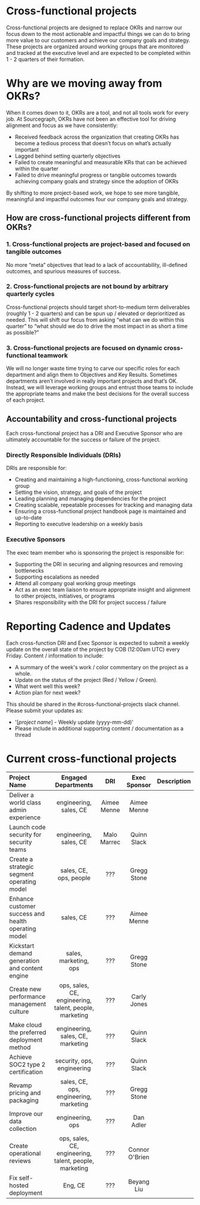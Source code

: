 # Cross-functional projects

Cross-functional projects are designed to replace OKRs and narrow our focus down to the most actionable and impactful things we can do to bring more value to our customers and achieve our company goals and strategy.
These projects are organized around working groups that are monitored and tracked at the executive level and are expected to be completed within 1 - 2 quarters of their formation.

# Why are we moving away from OKRs?

When it comes down to it, OKRs are a tool, and not all tools work for every job. At Sourcegraph, OKRs have not been an effective tool for driving alignment and focus as we have consistently:

- Received feedback across the organization that creating OKRs has become a tedious process that doesn’t focus on what’s actually important
- Lagged behind setting quarterly objectives
- Failed to create meaningful and measurable KRs that can be achieved within the quarter
- Failed to drive meaningful progress or tangible outcomes towards achieving company goals and strategy since the adoption of OKRs

By shifting to more project-based work, we hope to see more tangible, meaningful and impactful outcomes four our company goals and strategy.

## How are cross-functional projects different from OKRs?

### 1. Cross-functional projects are project-based and focused on tangible outcomes
   No more “meta” objectives that lead to a lack of accountability, ill-defined outcomes, and spurious measures of success.
### 2. Cross-functional projects are not bound by arbitrary quarterly cycles
   Cross-functional projects should target short-to-medium term deliverables (roughly 1 - 2 quarters) and can be spun up / elevated or deprioritized as needed. This will shift our focus from asking “what can we do within this quarter” to “what should we do to drive the most impact in as short a time as possible?”
### 3. Cross-functional projects are focused on dynamic cross-functional teamwork
   We will no longer waste time trying to carve our specific roles for each department and align them to Objectives and Key Results. Sometimes departments aren’t involved in really important projects and that’s OK. Instead, we will leverage working groups and entrust those teams to include the appropriate teams and make the best decisions for the overall success of each project.

## Accountability and cross-functional projects

Each cross-functional project has a DRI and Executive Sponsor who are ultimately accountable for the success or failure of the project.

### Directly Responsible Individuals (DRIs)

DRIs are responsible for:

- Creating and maintaining a high-functioning, cross-functional working group
- Setting the vision, strategy, and goals of the project
- Leading planning and managing dependencies for the project
- Creating scalable, repeatable processes for tracking and managing data
- Ensuring a cross-functional project handbook page is maintained and up-to-date 
- Reporting to executive leadership on a weekly basis

### Executive Sponsors

The exec team member who is sponsoring the project is responsible for:

- Supporting the DRI in securing and aligning resources and removing bottlenecks
- Supporting escalations as needed
- Attend all company goal working group meetings
- Act as an exec team liaison to ensure appropriate insight and alignment to other projects, initiatives, or programs
- Shares responsibility with the DRI for project success / failure

# Reporting Cadence and Updates
Each cross-function DRI and Exec Sponsor is expected to submit a weekly update on the overall state of the project by COB (12:00am UTC) every Friday. 
Content / information to include: 
- A summary of the week's work / color commentary on the project as a whole.
- Update on the status of the project (Red / Yellow / Green). 
- What went well this week? 
- Action plan for next week?

This should be shared in the #cross-functional-projects slack channel. Please submit your updates as:
- '[_project name_] - Weekly update (yyyy-mm-dd)'
- Please include in additional supporting content / documentation as a thread

# Current cross-functional projects

| Project Name                                        | Engaged Departments                                    |     DRI      |  Exec Sponsor  | Description |
| :-------------------------------------------------- |               :-----------------------:                |    :----:    |     :----:     | :---------- |
| Deliver a world class admin experience              | engineering, sales, CE                                 | Aimee Menne  |  Aimee Menne   |             |
| Launch code security for security teams             | engineering, sales, CE                                 | Malo Marrec  |  Quinn Slack   |             |
| Create a strategic segment operating model          | sales, CE, ops, people                                 |     ???      |  Gregg Stone   |             |
| Enhance customer success and health operating model | sales, CE                                              |     ???      |  Aimee Menne   |             |
| Kickstart demand generation and content engine      | sales, marketing, ops                                  |     ???      |  Gregg Stone   |             |
| Create new performance management culture           | ops, sales, CE, engineering, talent, people, marketing |     ???      |  Carly Jones   |             |
| Make cloud the preferred deployment method          | engineering, sales, CE, marketing                      |     ???      |  Quinn Slack   |             |
| Achieve SOC2 type 2 certification                   | security, ops, engineering                             |     ???      |  Quinn Slack   |             |
| Revamp pricing and packaging                        | sales, CE, ops, engineering, marketing                 |     ???      |  Gregg Stone   |             |
| Improve our data collection                         | engineering, ops                                       |     ???      |   Dan Adler    |             |
| Create operational reviews                          | ops, sales, CE, engineering, talent, people, marketing |     ???      | Connor O'Brien |             |
| Fix self-hosted deployment                          | Eng, CE                                                |     ???      |   Beyang Liu   |             |
